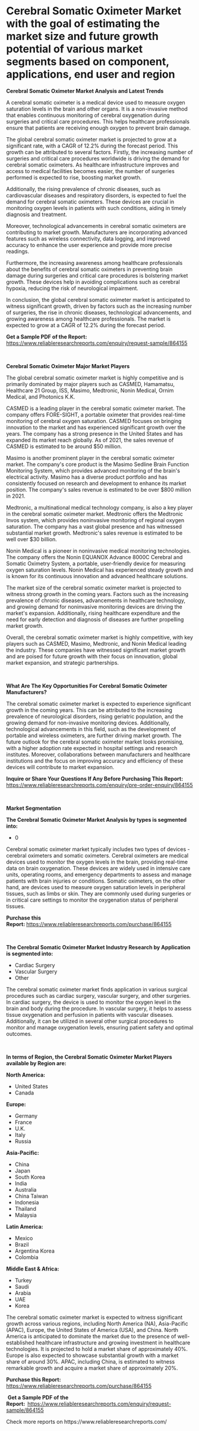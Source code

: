 <p><h1>Cerebral Somatic Oximeter Market with the goal of estimating the market size and future growth potential of various market segments based on component, applications, end user and region</h1></p><p><strong>Cerebral Somatic Oximeter Market Analysis and Latest Trends</strong></p>
<p><p>A cerebral somatic oximeter is a medical device used to measure oxygen saturation levels in the brain and other organs. It is a non-invasive method that enables continuous monitoring of cerebral oxygenation during surgeries and critical care procedures. This helps healthcare professionals ensure that patients are receiving enough oxygen to prevent brain damage.</p><p>The global cerebral somatic oximeter market is projected to grow at a significant rate, with a CAGR of 12.2% during the forecast period. This growth can be attributed to several factors. Firstly, the increasing number of surgeries and critical care procedures worldwide is driving the demand for cerebral somatic oximeters. As healthcare infrastructure improves and access to medical facilities becomes easier, the number of surgeries performed is expected to rise, boosting market growth.</p><p>Additionally, the rising prevalence of chronic diseases, such as cardiovascular diseases and respiratory disorders, is expected to fuel the demand for cerebral somatic oximeters. These devices are crucial in monitoring oxygen levels in patients with such conditions, aiding in timely diagnosis and treatment.</p><p>Moreover, technological advancements in cerebral somatic oximeters are contributing to market growth. Manufacturers are incorporating advanced features such as wireless connectivity, data logging, and improved accuracy to enhance the user experience and provide more precise readings.</p><p>Furthermore, the increasing awareness among healthcare professionals about the benefits of cerebral somatic oximeters in preventing brain damage during surgeries and critical care procedures is bolstering market growth. These devices help in avoiding complications such as cerebral hypoxia, reducing the risk of neurological impairment.</p><p>In conclusion, the global cerebral somatic oximeter market is anticipated to witness significant growth, driven by factors such as the increasing number of surgeries, the rise in chronic diseases, technological advancements, and growing awareness among healthcare professionals. The market is expected to grow at a CAGR of 12.2% during the forecast period.</p></p>
<p><strong>Get a Sample PDF of the Report:&nbsp;</strong> <a href="https://www.reliableresearchreports.com/enquiry/request-sample/864155">https://www.reliableresearchreports.com/enquiry/request-sample/864155</a></p>
<p>&nbsp;</p>
<p><strong>Cerebral Somatic Oximeter Major Market Players</strong></p>
<p><p>The global cerebral somatic oximeter market is highly competitive and is primarily dominated by major players such as CASMED, Hamamatsu, Healthcare 21 Group, ISS, Masimo, Medtronic, Nonin Medical, Ornim Medical, and Photonics K.K.</p><p>CASMED is a leading player in the cerebral somatic oximeter market. The company offers FORE-SIGHT, a portable oximeter that provides real-time monitoring of cerebral oxygen saturation. CASMED focuses on bringing innovation to the market and has experienced significant growth over the years. The company has a strong presence in the United States and has expanded its market reach globally. As of 2021, the sales revenue of CASMED is estimated to be around $50 million.</p><p>Masimo is another prominent player in the cerebral somatic oximeter market. The company's core product is the Masimo Sedline Brain Function Monitoring System, which provides advanced monitoring of the brain's electrical activity. Masimo has a diverse product portfolio and has consistently focused on research and development to enhance its market position. The company's sales revenue is estimated to be over $800 million in 2021.</p><p>Medtronic, a multinational medical technology company, is also a key player in the cerebral somatic oximeter market. Medtronic offers the Medtronic Invos system, which provides noninvasive monitoring of regional oxygen saturation. The company has a vast global presence and has witnessed substantial market growth. Medtronic's sales revenue is estimated to be well over $30 billion.</p><p>Nonin Medical is a pioneer in noninvasive medical monitoring technologies. The company offers the Nonin EQUANOX Advance 8000C Cerebral and Somatic Oximetry System, a portable, user-friendly device for measuring oxygen saturation levels. Nonin Medical has experienced steady growth and is known for its continuous innovation and advanced healthcare solutions.</p><p>The market size of the cerebral somatic oximeter market is projected to witness strong growth in the coming years. Factors such as the increasing prevalence of chronic diseases, advancements in healthcare technology, and growing demand for noninvasive monitoring devices are driving the market's expansion. Additionally, rising healthcare expenditure and the need for early detection and diagnosis of diseases are further propelling market growth.</p><p>Overall, the cerebral somatic oximeter market is highly competitive, with key players such as CASMED, Masimo, Medtronic, and Nonin Medical leading the industry. These companies have witnessed significant market growth and are poised for future growth with their focus on innovation, global market expansion, and strategic partnerships.</p></p>
<p>&nbsp;</p>
<p><strong>What Are The Key Opportunities For Cerebral Somatic Oximeter Manufacturers?</strong></p>
<p><p>The cerebral somatic oximeter market is expected to experience significant growth in the coming years. This can be attributed to the increasing prevalence of neurological disorders, rising geriatric population, and the growing demand for non-invasive monitoring devices. Additionally, technological advancements in this field, such as the development of portable and wireless oximeters, are further driving market growth. The future outlook for the cerebral somatic oximeter market looks promising, with a higher adoption rate expected in hospital settings and research institutes. Moreover, collaborations between manufacturers and healthcare institutions and the focus on improving accuracy and efficiency of these devices will contribute to market expansion.</p></p>
<p><strong>Inquire or Share Your Questions If Any Before Purchasing This Report:</strong> <a href="https://www.reliableresearchreports.com/enquiry/pre-order-enquiry/864155">https://www.reliableresearchreports.com/enquiry/pre-order-enquiry/864155</a></p>
<p>&nbsp;</p>
<p><strong>Market Segmentation</strong></p>
<p><strong>The Cerebral Somatic Oximeter Market Analysis by types is segmented into:</strong></p>
<p><ul><li>0</li></ul></p>
<p><p>Cerebral somatic oximeter market typically includes two types of devices - cerebral oximeters and somatic oximeters. Cerebral oximeters are medical devices used to monitor the oxygen levels in the brain, providing real-time data on brain oxygenation. These devices are widely used in intensive care units, operating rooms, and emergency departments to assess and manage patients with brain injuries or conditions. Somatic oximeters, on the other hand, are devices used to measure oxygen saturation levels in peripheral tissues, such as limbs or skin. They are commonly used during surgeries or in critical care settings to monitor the oxygenation status of peripheral tissues.</p></p>
<p><strong>Purchase this Report:&nbsp;</strong><a href="https://www.reliableresearchreports.com/purchase/864155">https://www.reliableresearchreports.com/purchase/864155</a></p>
<p>&nbsp;</p>
<p><strong>The Cerebral Somatic Oximeter Market Industry Research by Application is segmented into:</strong></p>
<p><ul><li>Cardiac Surgery</li><li>Vascular Surgery</li><li>Other</li></ul></p>
<p><p>The cerebral somatic oximeter market finds application in various surgical procedures such as cardiac surgery, vascular surgery, and other surgeries. In cardiac surgery, the device is used to monitor the oxygen level in the brain and body during the procedure. In vascular surgery, it helps to assess tissue oxygenation and perfusion in patients with vascular diseases. Additionally, it can be utilized in several other surgical procedures to monitor and manage oxygenation levels, ensuring patient safety and optimal outcomes.</p></p>
<p>&nbsp;</p>
<p><strong>In terms of Region, the Cerebral Somatic Oximeter Market Players available by Region are:</strong></p>
<p>
    <p> <strong> North America: </strong>
        <ul>
            <li>United States</li>
            <li>Canada</li>
        </ul>
        </p> 
    <p> <strong> Europe: </strong>
        <ul>
            <li>Germany</li>
            <li>France</li>
            <li>U.K.</li>
            <li>Italy</li>
            <li>Russia</li>
        </ul>
        </p> 
    <p> <strong> Asia-Pacific: </strong>
        <ul>
            <li>China</li>
            <li>Japan</li>
            <li>South Korea</li>
            <li>India</li>
            <li>Australia</li>
            <li>China Taiwan</li>
            <li>Indonesia</li>
            <li>Thailand</li>
            <li>Malaysia</li>
        </ul>
        </p> 
    <p> <strong> Latin America: </strong>
        <ul>
            <li>Mexico</li>
            <li>Brazil</li>
            <li>Argentina Korea</li>
            <li>Colombia</li>
        </ul>
        </p> 
    <p> <strong> Middle East & Africa: </strong>
        <ul>
            <li>Turkey</li>
            <li>Saudi</li>
            <li>Arabia</li>
            <li>UAE</li>
            <li>Korea</li>
        </ul>
    </p>
    </p>
<p><p>The cerebral somatic oximeter market is expected to witness significant growth across various regions, including North America (NA), Asia-Pacific (APAC), Europe, the United States of America (USA), and China. North America is anticipated to dominate the market due to the presence of well-established healthcare infrastructure and growing investment in healthcare technologies. It is projected to hold a market share of approximately 40%. Europe is also expected to showcase substantial growth with a market share of around 30%. APAC, including China, is estimated to witness remarkable growth and acquire a market share of approximately 20%.</p></p>
<p><strong>Purchase this Report: </strong><a href="https://www.reliableresearchreports.com/purchase/864155">https://www.reliableresearchreports.com/purchase/864155</a></p>
<p>&nbsp;<strong>Get a Sample PDF of the Report:&nbsp;&nbsp;</strong><a href="https://www.reliableresearchreports.com/enquiry/request-sample/864155">https://www.reliableresearchreports.com/enquiry/request-sample/864155</a></p>
<p><strong></strong></p>
<p>Check more reports on https://www.reliableresearchreports.com/</p>